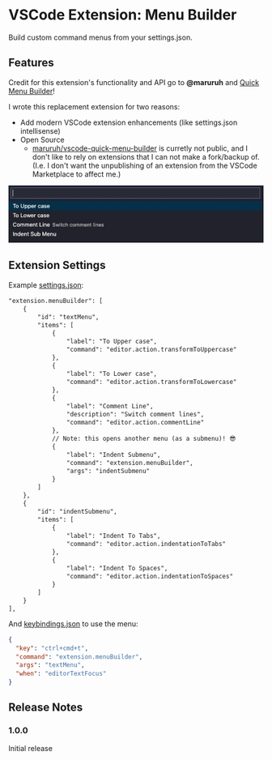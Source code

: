# VSCode Extension: Menu Builder

Build custom command menus from your settings.json.

## Features

Credit for this extension's functionality and API go to **@maruruh** and [Quick Menu Builder](https://marketplace.visualstudio.com/items?itemName=maruruh.vscode-quick-menu-builder)!

I wrote this replacement extension for two reasons:

- Add modern VSCode extension enhancements (like settings.json intellisense)
- Open Source
  - [maruruh/vscode-quick-menu-builder](https://github.com/maruruh/vscode-quick-menu-builder) is curretly not public, and I don't like to rely on extensions that I can not make a fork/backup of. (I.e. I don't want the unpublishing of an extension from the VSCode Marketplace to affect me.)

![Custom Menu](https://raw.githubusercontent.com/kylpo/vscode-menu-builder/main/assets/Custom-Menu.jpg)

## Extension Settings

Example [settings.json](https://code.visualstudio.com/docs/getstarted/settings#_settings-file-locations):

```json5
"extension.menuBuilder": [
    {
        "id": "textMenu",
        "items": [
            {
                "label": "To Upper case",
                "command": "editor.action.transformToUppercase"
            },
            {
                "label": "To Lower case",
                "command": "editor.action.transformToLowercase"
            },
            {
                "label": "Comment Line",
                "description": "Switch comment lines",
                "command": "editor.action.commentLine"
            },
            // Note: this opens another menu (as a submenu)! 😎
            {
                "label": "Indent Submenu",
                "command": "extension.menuBuilder",
                "args": "indentSubmenu"
            }
        ]
    },
    {
        "id": "indentSubmenu",
        "items": [
            {
                "label": "Indent To Tabs",
                "command": "editor.action.indentationToTabs"
            },
            {
                "label": "Indent To Spaces",
                "command": "editor.action.indentationToSpaces"
            }
        ]
    }
],
```

And [keybindings.json](https://code.visualstudio.com/docs/getstarted/keybindings#_advanced-customization) to use the menu:

```json
{
  "key": "ctrl+cmd+t",
  "command": "extension.menuBuilder",
  "args": "textMenu",
  "when": "editorTextFocus"
}
```

## Release Notes

### 1.0.0

Initial release
